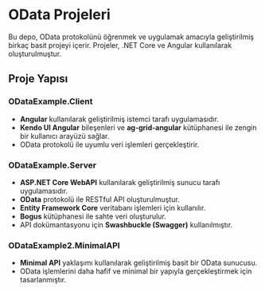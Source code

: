 # OData Projeleri

Bu depo, OData protokolünü öğrenmek ve uygulamak amacıyla geliştirilmiş birkaç basit projeyi içerir. Projeler, .NET Core ve Angular kullanılarak oluşturulmuştur.

## Proje Yapısı

### ODataExample.Client
- **Angular** kullanılarak geliştirilmiş istemci tarafı uygulamasıdır.
- **Kendo UI Angular** bileşenleri ve **ag-grid-angular** kütüphanesi ile zengin bir kullanıcı arayüzü sağlar.
- OData protokolü ile uyumlu veri işlemleri gerçekleştirir.

### ODataExample.Server
- **ASP.NET Core WebAPI** kullanılarak geliştirilmiş sunucu tarafı uygulamasıdır.
- **OData** protokolü ile RESTful API oluşturulmuştur.
- **Entity Framework Core** veritabanı işlemleri için kullanılır.
- **Bogus** kütüphanesi ile sahte veri oluşturulur.
- API dokümantasyonu için **Swashbuckle (Swagger)** kullanılmıştır.

### ODataExample2.MinimalAPI
- **Minimal API** yaklaşımı kullanılarak geliştirilmiş basit bir OData sunucusu.
- OData işlemlerini daha hafif ve minimal bir yapıyla gerçekleştirmek için tasarlanmıştır.
